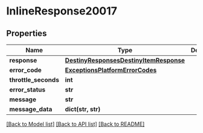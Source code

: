 # InlineResponse20017

## Properties
Name | Type | Description | Notes
------------ | ------------- | ------------- | -------------
**response** | [**DestinyResponsesDestinyItemResponse**](DestinyResponsesDestinyItemResponse.md) |  | [optional] 
**error_code** | [**ExceptionsPlatformErrorCodes**](ExceptionsPlatformErrorCodes.md) |  | [optional] 
**throttle_seconds** | **int** |  | [optional] 
**error_status** | **str** |  | [optional] 
**message** | **str** |  | [optional] 
**message_data** | **dict(str, str)** |  | [optional] 

[[Back to Model list]](../README.md#documentation-for-models) [[Back to API list]](../README.md#documentation-for-api-endpoints) [[Back to README]](../README.md)


